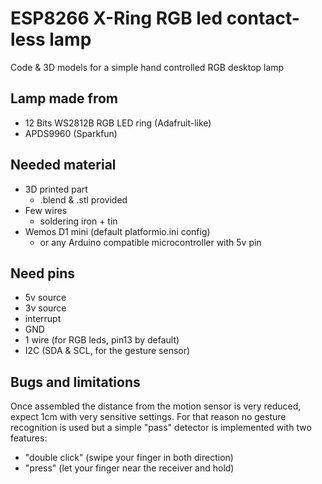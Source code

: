 # ESP8266 X-Ring RGB led contact-less lamp

Code & 3D models for a simple hand controlled RGB desktop lamp

## Lamp made from

- 12 Bits WS2812B RGB LED ring (Adafruit-like)
- APDS9960 (Sparkfun)

## Needed material

- 3D printed part
    - .blend & .stl provided
- Few wires
    - soldering iron + tin
- Wemos D1 mini (default platformio.ini config)
    - or any Arduino compatible microcontroller with 5v pin

## Need pins

- 5v source
- 3v source
- interrupt
- GND
- 1 wire (for RGB leds, pin13 by default)
- I2C (SDA & SCL, for the gesture sensor)


## Bugs and limitations

Once assembled the distance from the motion sensor is very reduced, expect 1cm with very sensitive settings.
For that reason no gesture recognition is used but a simple "pass" detector is implemented with two features:

- "double click" (swipe your finger in both direction)
- "press" (let your finger near the receiver and hold)


